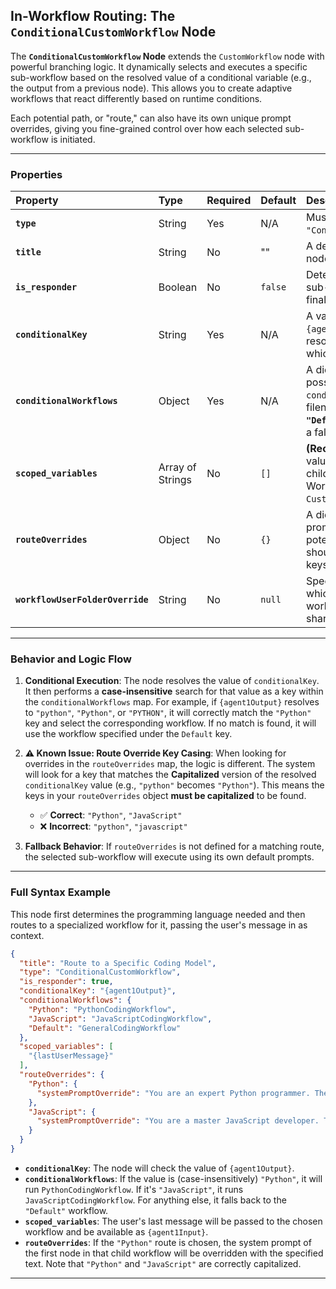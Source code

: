 ## In-Workflow Routing: The `ConditionalCustomWorkflow` Node

The **`ConditionalCustomWorkflow` Node** extends the `CustomWorkflow` node with powerful branching logic. It dynamically
selects and executes a specific sub-workflow based on the resolved value of a conditional variable (e.g., the output
from a previous node). This allows you to create adaptive workflows that react differently based on runtime conditions.

Each potential path, or "route," can also have its own unique prompt overrides, giving you fine-grained control over how
each selected sub-workflow is initiated.

-----

### Properties

| Property                         | Type             | Required | Default | Description                                                                                                                                  |
|:---------------------------------|:-----------------|:---------|:--------|:---------------------------------------------------------------------------------------------------------------------------------------------|
| **`type`**                       | String           | Yes      | N/A     | Must be set to `"ConditionalCustomWorkflow"`.                                                                                                |
| **`title`**                      | String           | No       | ""      | A descriptive title for the node shown in logs.                                                                                              |
| **`is_responder`**               | Boolean          | No       | `false` | Determines if the *selected* sub-workflow provides the final user-facing response.                                                           |
| **`conditionalKey`**             | String           | Yes      | N/A     | A variable placeholder (e.g., `{agent1Output}`) whose resolved value determines which workflow to execute.                                   |
| **`conditionalWorkflows`**       | Object           | Yes      | N/A     | A dictionary mapping the possible values of `conditionalKey` to workflow filenames. A special **`"Default"`** key can be used as a fallback. |
| **`scoped_variables`**           | Array of Strings | No       | `[]`    | **(Recommended)** A list of values to pass into whichever child workflow is chosen. Works identically to the `CustomWorkflow` node.          |
| **`routeOverrides`**             | Object           | No       | `{}`    | A dictionary specifying prompt overrides for each potential route. The keys here should correspond to the keys in `conditionalWorkflows`.    |
| **`workflowUserFolderOverride`** | String           | No       | `null`  | Specifies a user folder from which to load the selected workflow. Use `_common` for shared workflows.                                        |

-----

### Behavior and Logic Flow

1. **Conditional Execution**: The node resolves the value of `conditionalKey`. It then performs a **case-insensitive**
   search for that value as a key within the `conditionalWorkflows` map. For example, if `{agent1Output}` resolves to
   `"python"`, `"Python"`, or `"PYTHON"`, it will correctly match the `"Python"` key and select the corresponding
   workflow. If no match is found, it will use the workflow specified under the `Default` key.

2. **⚠️ Known Issue: Route Override Key Casing**: When looking for overrides in the `routeOverrides` map, the logic is
   different. The system will look for a key that matches the **Capitalized** version of the resolved `conditionalKey`
   value (e.g., `"python"` becomes `"Python"`). This means the keys in your `routeOverrides` object **must be
   capitalized** to be found.

    * ✅ **Correct**: `"Python"`, `"JavaScript"`
    * ❌ **Incorrect**: `"python"`, `"javascript"`

3. **Fallback Behavior**: If `routeOverrides` is not defined for a matching route, the selected sub-workflow will
   execute using its own default prompts.

-----

### Full Syntax Example

This node first determines the programming language needed and then routes to a specialized workflow for it, passing the
user's message in as context.

```json
{
  "title": "Route to a Specific Coding Model",
  "type": "ConditionalCustomWorkflow",
  "is_responder": true,
  "conditionalKey": "{agent1Output}",
  "conditionalWorkflows": {
    "Python": "PythonCodingWorkflow",
    "JavaScript": "JavaScriptCodingWorkflow",
    "Default": "GeneralCodingWorkflow"
  },
  "scoped_variables": [
    "{lastUserMessage}"
  ],
  "routeOverrides": {
    "Python": {
      "systemPromptOverride": "You are an expert Python programmer. The user's request is: {agent1Input}"
    },
    "JavaScript": {
      "systemPromptOverride": "You are a master JavaScript developer. The user's request is: {agent1Input}"
    }
  }
}
```

* **`conditionalKey`**: The node will check the value of `{agent1Output}`.
* **`conditionalWorkflows`**: If the value is (case-insensitively) `"Python"`, it will run `PythonCodingWorkflow`.
  If it's `"JavaScript"`, it runs `JavaScriptCodingWorkflow`. For anything else, it falls back to the `"Default"`
  workflow.
* **`scoped_variables`**: The user's last message will be passed to the chosen workflow and be available as
  `{agent1Input}`.
* **`routeOverrides`**: If the `"Python"` route is chosen, the system prompt of the first node in that child workflow
  will be overridden with the specified text. Note that `"Python"` and `"JavaScript"` are correctly capitalized.

-----

